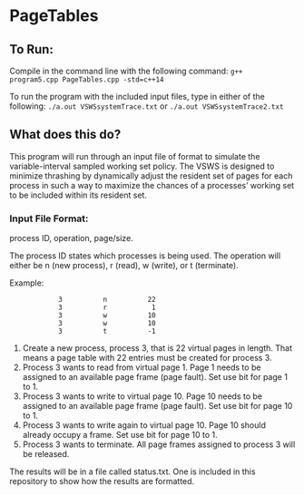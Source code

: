 # PageTables

## To Run:
Compile in the command line with the following command:
`g++ program5.cpp PageTables.cpp -std=c++14`

To run the program with the included input files, type in either of the following:
`./a.out VSWSsystemTrace.txt`
or
`./a.out VSWSsystemTrace2.txt`

## What does this do?
This program will run through an input file of format to simulate the variable-interval sampled working set policy.
The VSWS is designed to minimize thrashing by dynamically adjust the resident set of pages for each process in such a way to maximize the chances of a processes’ working set to be included within its resident set.

### Input File Format:
process ID, operation, page/size.

The process ID states which processes is being used.
The operation will either be n (new process), r (read), w (write), or t (terminate).

Example:

```
            3          n          22
            3          r           1
            3          w          10
            3          w          10
            3          t          -1
```

1. Create a new process, process 3, that is 22 virtual pages in length.  That means a page table with 22 entries must be created for process 3.
2. Process 3 wants to read from virtual page 1.  Page 1 needs to be assigned to an available page frame (page fault).  Set use bit for page 1 to 1.
3. Process 3 wants to write to virtual page 10.  Page 10 needs to be assigned to an available page frame (page fault). Set use bit for page 10 to 1.
4. Process 3 wants to write again to virtual page 10.  Page 10 should already occupy a frame. Set use bit for page 10 to 1.
5. Process 3 wants to terminate.  All page frames assigned to process 3 will be released.

The results will be in a file called status.txt. One is included in this repository to show how the results are formatted.
